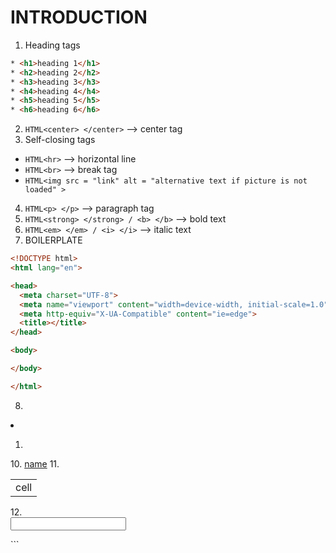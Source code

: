# INTRODUCTION

1. Heading tags
```HTML
* <h1>heading 1</h1>
* <h2>heading 2</h2>
* <h3>heading 3</h3>
* <h4>heading 4</h4>
* <h5>heading 5</h5>
* <h6>heading 6</h6>
```
2. ```HTML<center> </center>``` --> center tag
3. Self-closing tags
* ```HTML<hr>``` --> horizontal line
* ```HTML<br>``` --> break tag
* ```HTML<img src = "link" alt = "alternative text if picture is not loaded" >```
4. ```HTML<p> </p>``` --> paragraph tag
5. ```HTML<strong> </strong> / <b> </b>``` --> bold text
6. ```HTML<em> </em> / <i> </i>``` --> italic text
7. BOILERPLATE

```HTML
<!DOCTYPE html>
<html lang="en">

<head>
  <meta charset="UTF-8">
  <meta name="viewport" content="width=device-width, initial-scale=1.0">
  <meta http-equiv="X-UA-Compatible" content="ie=edge">
  <title></title>
</head>

<body>

</body>

</html>
```
8. ```HTML
<un>
<li> </li>  
 </un>
 <ol>
<li> </li>  
</ol>
10. <a href = "link">name</a>
11. <table> <tr> <td> cell </td> </tr> </table>
12. <form> <label> <input /> </label> </form>```
